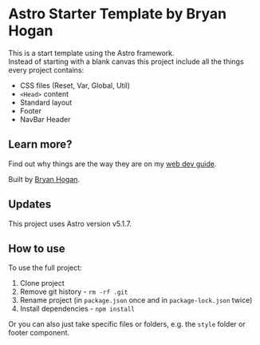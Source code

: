 # Astro Starter Template by Bryan Hogan

This is a start template using the Astro framework.  
Instead of starting with a blank canvas this project include all the things every project contains:
- CSS files (Reset, Var, Global, Util)
- `<Head>` content
- Standard layout
- Footer
- NavBar Header

## Learn more?

Find out why things are the way they are on my [web dev guide](https://webdev.bryanhogan.com/).

Built by [Bryan Hogan](https://bryanhogan.com/).

## Updates

This project uses Astro version v5.1.7.

## How to use

To use the full project:

1. Clone project
2. Remove git history - `rm -rf .git`
3. Rename project (in `package.json` once and in `package-lock.json` twice)
4. Install dependencies - `npm install`

Or you can also just take specific files or folders, e.g. the `style` folder or footer component.
